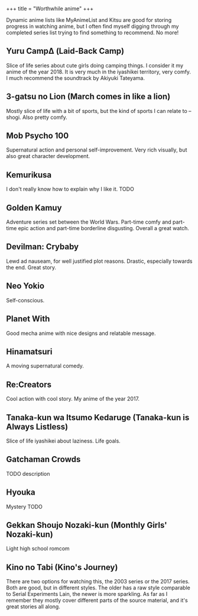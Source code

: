 +++
title = "Worthwhile anime"
+++

Dynamic anime lists like MyAnimeList and Kitsu are good for storing progress in
watching anime, but I often find myself digging through my completed series
list trying to find something to recommend. No more!

## Yuru CampΔ (Laid-Back Camp)

Slice of life series about cute girls doing camping things. I consider it my
anime of the year 2018. It is very much in the iyashikei territory, very comfy.
I much recommend the soundtrack by Akiyuki Tateyama.

## 3-gatsu no Lion (March comes in like a lion)

Mostly slice of life with a bit of sports, but the kind of sports I can relate
to – shogi. Also pretty comfy.

## Mob Psycho 100

Supernatural action and personal self-improvement. Very rich visually, but also
great character development.

## Kemurikusa

I don't really know how to explain why I like it. TODO

## Golden Kamuy

Adventure series set between the World Wars. Part-time comfy and part-time epic
action and part-time borderline disgusting. Overall a great watch.

## Devilman: Crybaby

Lewd ad nauseam, for well justified plot reasons. Drastic, especially towards
the end. Great story.

## Neo Yokio

Self-conscious.

## Planet With

Good mecha anime with nice designs and relatable message.

## Hinamatsuri

A moving supernatural comedy.

## Re:Creators

Cool action with cool story. My anime of the year 2017.

## Tanaka-kun wa Itsumo Kedaruge (Tanaka-kun is Always Listless)

Slice of life iyashikei about laziness. Life goals.

## Gatchaman Crowds

TODO description

## Hyouka

Mystery TODO

## Gekkan Shoujo Nozaki-kun (Monthly Girls' Nozaki-kun)

Light high school romcom

## Kino no Tabi (Kino's Journey)

There are two options for watching this, the 2003 series or the 2017 series.
Both are good, but in different styles. The older has a raw style comparable to
Serial Experiments Lain, the newer is more sparkling. As far as I remember they
mostly cover different parts of the source material, and it's great stories all
along.


